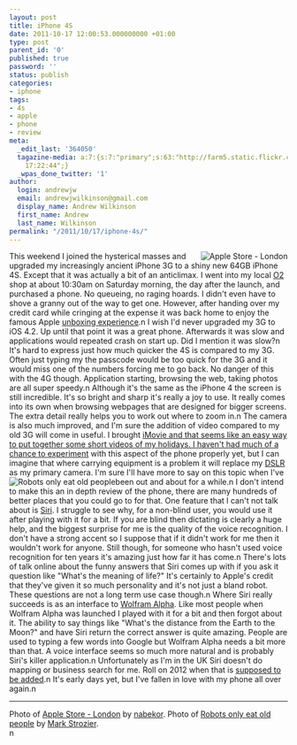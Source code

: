 ```yaml
---
layout: post
title: iPhone 4S
date: 2011-10-17 12:00:53.000000000 +01:00
type: post
parent_id: '0'
published: true
password: ''
status: publish
categories:
- iphone
tags:
- 4s
- apple
- phone
- review
meta:
  _edit_last: '364050'
  tagazine-media: a:7:{s:7:"primary";s:63:"http://farm5.static.flickr.com/4123/4930563966_64c971869b_m.jpg";s:6:"images";a:2:{s:63:"http://farm5.static.flickr.com/4123/4930563966_64c971869b_m.jpg";a:6:{s:8:"file_url";s:63:"http://farm5.static.flickr.com/4123/4930563966_64c971869b_m.jpg";s:5:"width";s:3:"240";s:6:"height";s:3:"240";s:4:"type";s:5:"image";s:4:"area";s:5:"57600";s:9:"file_path";s:0:"";}s:59:"http://farm1.static.flickr.com/28/39304743_eca2585a54_m.jpg";a:6:{s:8:"file_url";s:59:"http://farm1.static.flickr.com/28/39304743_eca2585a54_m.jpg";s:5:"width";s:3:"152";s:6:"height";s:3:"240";s:4:"type";s:5:"image";s:4:"area";s:5:"36480";s:9:"file_path";s:0:"";}}s:6:"videos";a:0:{}s:11:"image_count";s:1:"2";s:6:"author";s:6:"364050";s:7:"blog_id";s:7:"4895947";s:9:"mod_stamp";s:19:"2011-10-16
    17:22:44";}
  _wpas_done_twitter: '1'
author:
  login: andrewjw
  email: andrewjwilkinson@gmail.com
  display_name: Andrew Wilkinson
  first_name: Andrew
  last_name: Wilkinson
permalink: "/2011/10/17/iphone-4s/"
---
```

<a href="http://www.flickr.com/photos/nabekor/4930563966/"><img style="float:right;border:0;" src="{{ site.baseurl }}/assets/4930563966_64c971869b_m.jpg" alt="Apple Store - London" /></a>This weekend I joined the hysterical masses and upgraded my increasingly ancient iPhone 3G to a shiny new 64GB iPhone 4S. Except that it was actually a bit of an anticlimax. I went into my local <a href="http://www.o2.co.uk">O2</a> shop at about 10:30am on Saturday morning, the day after the launch, and purchased a phone. No queueing, no raging hoards. I didn't even have to shove a granny out of the way to get one. However, after handing over my credit card while cringing at the expense it was back home to enjoy the famous Apple <a href="http://mashable.com/2011/10/14/apple-iphone-4s-unboxing/">unboxing experience</a>.n
I wish I'd never upgraded my 3G to iOS 4.2. Up until that point it was a great phone. Afterwards it was slow and applications would repeated crash on start up. Did I mention it was slow?n
It's hard to express just how much quicker the 4S is compared to my 3G. Often just typing my the passcode would be too quick for the 3G and it would miss one of the numbers forcing me to go back. No danger of this with the 4G though. Application starting, browsing the web, taking photos are all super speedy.n
Although it's the same as the iPhone 4 the screen is still incredible. It's so bright and sharp it's really a joy to use. It really comes into its own when browsing webpages that are designed for bigger screens. The extra detail really helps you to work out where to zoom in.n
The camera is also much improved, and I'm sure the addition of video compared to my old 3G will come in useful. I brought <a href="http://itunes.apple.com/gb/app/imovie/id377298193?mt=8">iMovie and that seems like an easy way to put together some short videos of my holidays. I haven't had much of a chance to <a href="http://www.flickr.com/photos/andrew_j_w/6246463884">experiment</a> with this aspect of the phone properly yet, but I can imagine that where carrying equipment is a problem it will replace my <a href="http://www.canon.co.uk/About_Us/Press_Centre/Press_Releases/Consumer_News/Cameras_Accessories/EOS_1000D_Press_Release.asp">DSLR</a> as my primary camera. I'm sure I'll have more to say on this topic when I've been out and about for a while.n
<a href="http://www.flickr.com/photos/r80o/39304743/"><img style="float:left;border:0;" src="{{ site.baseurl }}/assets/39304743_eca2585a54_m.jpg" alt="Robots only eat old people" /></a>I don't intend to make this an in depth review of the phone, there are many hundreds of better places that you could go to for that. One feature that I can't not talk about is <a href="http://www.apple.com/iphone/features/siri.html">Siri</a>. I struggle to see why, for a non-blind user, you would use it after playing with it for a bit. If you are blind then dictating is clearly a huge help, and the biggest surprise for me is the quality of the voice recognition. I don't have a strong accent so I suppose that if it didn't work for me then it wouldn't work for anyone. Still though, for someone who hasn't used voice recognition for ten years it's amazing just how far it has come.n
There's lots of talk online about the funny answers that Siri comes up with if you ask it question like "What's the meaning of life?" It's certainly to Apple's credit that they've given it so much personality and it's not just a bland robot. These questions are not a long term use case though.n
Where Siri really succeeds is as an interface to <a href="http://www.wolframalpha.com/">Wolfram Alpha</a>. Like most people when Wolfram Alpha was launched I played with it for a bit and then forgot about it. The ability to say things like "What's the distance from the Earth to the Moon?" and have Siri return the correct answer is quite amazing. People are used to typing a few words into Google but Wolfram Alpha needs a bit more than that. A voice interface seems so much more natural and is probably Siri's killer application.n
Unfortunately as I'm in the UK Siri doesn't do mapping or business search for me. Roll on 2012 when that is <a href="http://www.apple.com/iphone/features/siri-faq.html">supposed to be added</a>.n
It's early days yet, but I've fallen in love with my phone all over again.n
<hr />
Photo of <a href="http://www.flickr.com/photos/nabekor/4930563966/">Apple Store - London</a> by <a href="http://www.flickr.com/photos/nabekor/">nabekor</a>. Photo of <a href="http://www.flickr.com/photos/r80o/39304743/">Robots only eat old people</a> by <a href="http://www.flickr.com/photos/r80o/">Mark Strozier</a>.<br />
</a>n
